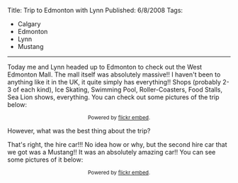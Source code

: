 Title: Trip to Edmonton with Lynn
Published: 6/8/2008
Tags:
- Calgary
- Edmonton
- Lynn
- Mustang
---

Today me and Lynn headed up to Edmonton to check out the West Edmonton Mall. The mall itself was absolutely massive!! I haven't been to anything like it in the UK, it quite simply has everything!! Shops (probably 2-3 of each kind), Ice Skating, Swimming Pool, Roller-Coasters, Food Stalls, Sea Lion shows, everything. You can check out some pictures of the trip below:

<div id="flickrembed"></div><small style="display: block; text-align: center; margin: 0 auto;">Powered by <a href="https://flickrembed.com">flickr embed</a>.</small>

<script src="https://flickrembed.com/embed_v2.js.php?source=flickr&layout=responsive&input=72157673882293904&sort=0&by=album&theme=default&scale=fit&skin=default&id=5850544461b40"></script>

However, what was the best thing about the trip?

That's right, the hire car!!! No idea how or why, but the second hire car that we got was a Mustang!! It was an absolutely amazing car!! You can see some pictures of it below:

<div id="flickrembed"></div><small style="display: block; text-align: center; margin: 0 auto;">Powered by <a href="https://flickrembed.com">flickr embed</a>.</small>

<script src="https://flickrembed.com/embed_v2.js.php?source=flickr&layout=responsive&input=72157677736029536&sort=0&by=album&theme=default&scale=fit&skin=default&id=5850544461b40"></script>

